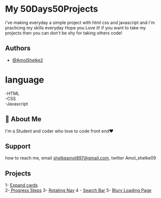 # My 50Days50Projects

i've making everyday a simple project with html css and javascript and i'm practicing my skills everyday
Hope you Love it! if you want to take my projects then you can don't be shy for taking others code!

## Authors

- [@AmolShelke2](https://www.github.com/AmolShelke2)

# language

-HTML  
-CSS  
-Javascript

## 🚀 About Me

I'm a Student and coder who love to code front end❤️

## Support

how to reach me, email shelkeamol897@gmail.com, twitter Amol_shelke09

## Projects

1- [Expand cards](https://github.com/AmolShelke2/50Days50Projects/tree/master/ExpandCards)                                                                                         
2-[ Progress Steps](https://github.com/AmolShelke2/50Days50Projects/tree/master/Progress%20Steps)
3- [Rotating Nav](https://github.com/AmolShelke2/50Days50Projects/tree/master/Rotatating%20Navigation)
4 - [Search Bar](https://github.com/AmolShelke2/50Days50Projects/tree/master/Search)
5- [Blury Loading Page](https://github.com/AmolShelke2/50Days50Projects/tree/master/LoadingPage)

